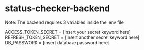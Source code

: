 # status-checker-backend

Note: The backend requires 3 variables inside the .env file  

ACCESS_TOKEN_SECRET = [insert your secret keyword here]  
REFRESH_TOKEN_SECRET = [insert another secret keyword here]  
DB_PASSWORD = [insert database password here]  
